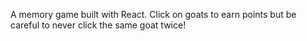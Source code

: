A memory game built with React. Click on goats to earn points but be careful to never click the same goat twice!
